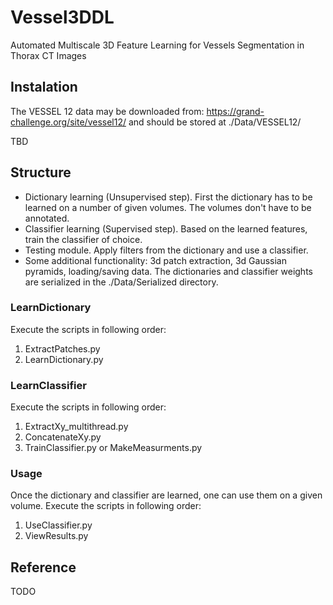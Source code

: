 # Vessel3DDL

Automated Multiscale 3D Feature Learning for Vessels Segmentation in Thorax CT Images

## Instalation 

The VESSEL 12 data may be downloaded from: https://grand-challenge.org/site/vessel12/
and should be stored at ./Data/VESSEL12/

TBD

## Structure

* Dictionary learning (Unsupervised step). First the dictionary has to be learned on a number of given volumes. The volumes don't have to be annotated. 
* Classifier learning (Supervised step). Based on the learned features, train the classifier of choice.
* Testing module. Apply filters from the dictionary and use a classifier.
* Some additional functionality: 3d patch extraction, 3d Gaussian pyramids, loading/saving data.
The dictionaries and classifier weights are serialized in the ./Data/Serialized directory.

### LearnDictionary
Execute the scripts in following order:
1. ExtractPatches.py
2. LearnDictionary.py
### LearnClassifier
Execute the scripts in following order:
1. ExtractXy_multithread.py
2. ConcatenateXy.py
3. TrainClassifier.py or MakeMeasurments.py
### Usage
Once the dictionary and classifier are learned,
one can use them on a given volume.
Execute the scripts in following order:
1. UseClassifier.py
2. ViewResults.py

## Reference
TODO


